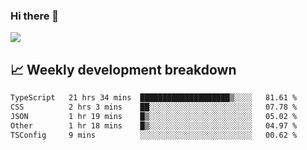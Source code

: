 ### Hi there 👋
<img align="center" src="https://github-readme-stats.vercel.app/api?username=Tumao727&show_icons=true&hide_title=true&theme=dracula" />


## 📈 Weekly development breakdown
<!--START_SECTION:waka-->

```txt
TypeScript   21 hrs 34 mins  ████████████████████▒░░░░   81.61 %
CSS          2 hrs 3 mins    ██░░░░░░░░░░░░░░░░░░░░░░░   07.78 %
JSON         1 hr 19 mins    █▒░░░░░░░░░░░░░░░░░░░░░░░   05.02 %
Other        1 hr 18 mins    █▒░░░░░░░░░░░░░░░░░░░░░░░   04.97 %
TSConfig     9 mins          ░░░░░░░░░░░░░░░░░░░░░░░░░   00.62 %
```

<!--END_SECTION:waka-->